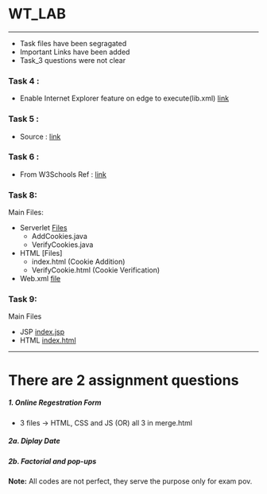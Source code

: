 # WT_LAB

---

- Task files have been segragated
- Important Links have been added
- Task_3 questions were not clear

### Task 4 :

- Enable Internet Explorer feature on edge to execute(lib.xml) [link](https://allthings.how/how-to-use-internet-explorer-in-microsoft-edge-on-windows-11/)

### Task 5 :

- Source : [link](https://www.w3schools.com/angular/angular_routing.asp)

### Task 6 :

- From W3Schools Ref : [link](https://www.w3schools.com/angular/angular_routing.asp)

### Task 8:

Main Files:

- Serverlet [Files](Task_8/src/java/com)
  - AddCookies.java
  - VerifyCookies.java
- HTML [Files]
  - index.html (Cookie Addition)
  - VerifyCookie.html (Cookie Verification)
- Web.xml [file](Task_8/web/WEB-INF/web.xml)

### Task 9:

Main Files

- JSP [index.jsp](Task_9/web/index.jsp)
- HTML [index.html](Task_9/web/index.html)

---

# There are 2 assignment questions

##### 1. Online Regestration Form

- 3 files -> HTML, CSS and JS (OR) all 3 in merge.html

##### 2a. Diplay Date

##### 2b. Factorial and pop-ups

**Note:** All codes are not perfect, they serve the purpose only for exam pov.
